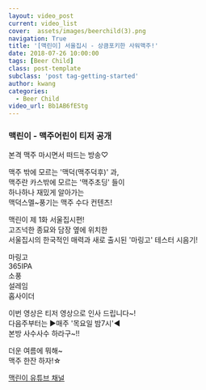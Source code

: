 ```yaml
---
layout: video_post
current: video_list
cover:  assets/images/beerchild(3).png
navigation: True
title: '[맥린이] 서울집시 - 상큼포키한 사워맥주!'
date: 2018-07-26 10:00:00
tags: [Beer Child]
class: post-template
subclass: 'post tag-getting-started'
author: kwang
categories:
  - Beer Child
video_url: Bb1AB6fEStg
---
```


### 맥린이 - 맥주어린이 티저 공개 


본격 맥주 마시면서 떠드는 방송♡

맥주 밖에 모르는 '맥덕(맥주덕후)' 과,<br>
맥주란 카스밖에 모르는 '맥주초딩' 들이 <br>
하나하나 재밌게 알아가는<br>
맥덕스멜~풍기는 맥주 수다 컨텐츠!<br>

맥린이 제 1화 서울집시편! <br>
고즈넉한 종묘와 담장 옆에 위치한  <br>
서울집시의 한국적인 매력과 새로 출시된 '마링고' 테스터 시음기!<br>

마링고<br>
365IPA<br>
소풍<br>
설레임<br>
홉사이더 <br>

이번 영상은 티저 영상으로 인사 드립니다~!<br>
다음주부터는 ▶매주 '목요일 밤7시'◀ <br>
본방 사수사수 하라구~!!<br>

더운 여름에 뭐해~ <br>
맥주 한잔 하자!☆<br>

[맥린이 유튜브 채널](https://www.youtube.com/channel/UCKWclNzINS9c_b4QIP5OCQA)